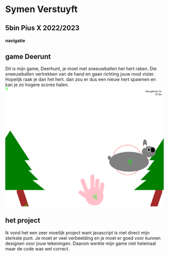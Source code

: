 # Symen Verstuyft 
## 5bin Pius X 2022/2023

#### navigatie

## game Deerunt
Dit is mijn game, Deerhunt, je moet met sneeuwballen het hert raken. Die sneeuwballen vertrekken van de hand en gaan richting jouw rood vizier. Hopelijk raak je dan het hert. dan zou er dus een nieuw hert spawnen en kan je zo hogere scores halen.
![](../images/game.png)

## het project
Ik vond het een zeer moeilijk project want javascript is niet direct mijn sterkste punt. Je moet er veel verbeelding en je moet er goed voor kunnen designen voor jouw tekeningen. Daarom werkte mijn game niet helemaal maar de code was wel correct.